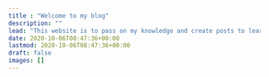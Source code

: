 ```yaml
---
title : "Welcome to my blog"
description: ""
lead: "This website is to pass on my knowledge and create posts to learn by doing"
date: 2020-10-06T08:47:36+00:00
lastmod: 2020-10-06T08:47:36+00:00
draft: false
images: []
---
```

